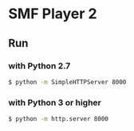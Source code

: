 # SMF Player 2

## Run
### with Python 2.7

```bash
$ python -m SimpleHTTPServer 8000
```

### with Python 3 or higher

```bash
$ python -m http.server 8000
```

